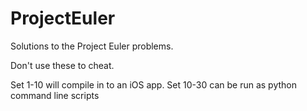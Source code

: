 # ProjectEuler

Solutions to the Project Euler problems.

Don't use these to cheat.

Set 1-10 will compile in to an iOS app.
Set 10-30 can be run as python command line scripts




